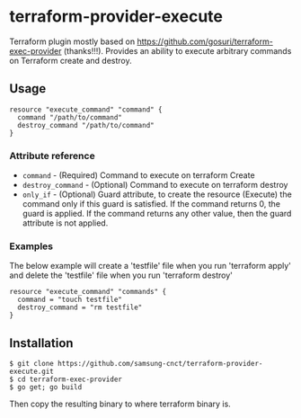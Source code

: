 # terraform-provider-execute

Terraform plugin mostly based on https://github.com/gosuri/terraform-exec-provider (thanks!!!). Provides an ability to execute arbitrary commands on Terraform create and destroy.

## Usage

    resource "execute_command" "command" {
      command "/path/to/command"
      destroy_command "/path/to/command"
    }

### Attribute reference

* `command` - (Required) Command to execute on terraform Create
* `destroy_command` - (Optional) Command to execute on terraform destroy
* `only_if` - (Optional) Guard attribute, to create the resource (Execute) the command only if this guard is satisfied. If the command returns 0, the guard is applied. If the command returns any other value, then the guard attribute is not applied.


### Examples

The below example will create a 'testfile' file when you run 'terraform apply' and delete the 'testfile' file when you run 'terraform destroy'

    resource "execute_command" "commands" {
      command = "touch testfile"
      destroy_command = "rm testfile"
    }

## Installation

    $ git clone https://github.com/samsung-cnct/terraform-provider-execute.git
    $ cd terraform-exec-provider
    $ go get; go build

Then copy the resulting binary to where terraform binary is.
